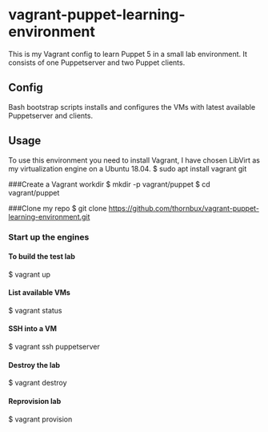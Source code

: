 # vagrant-puppet-learning-environment
This is my Vagrant config to learn Puppet 5 in a small lab environment.
It consists of one Puppetserver and two Puppet clients.

## Config
Bash bootstrap scripts installs and configures the VMs with latest available Puppetserver and clients.

## Usage
To use this environment you need to install Vagrant, I have chosen LibVirt as my virtualization engine on a Ubuntu 18.04.
$ sudo apt install vagrant git

###Create a Vagrant workdir
$ mkdir -p vagrant/puppet
$ cd vagrant/puppet

###Clone my repo
$ git clone https://github.com/thornbux/vagrant-puppet-learning-environment.git

### Start up the engines
#### To build the test lab
$ vagrant up

#### List available VMs
$ vagrant status

#### SSH into a VM
$ vagrant ssh puppetserver

#### Destroy the lab
$ vagrant destroy

#### Reprovision lab
$ vagrant provision


